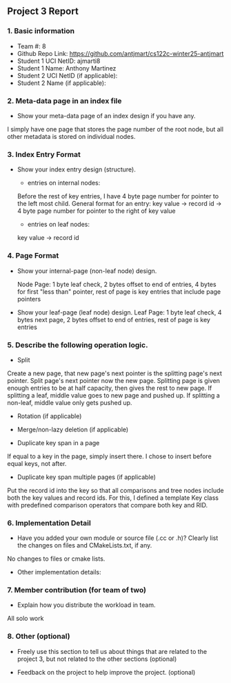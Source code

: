 ## Project 3 Report


### 1. Basic information
- Team #: 8
- Github Repo Link: https://github.com/antjmart/cs122c-winter25-antjmart
- Student 1 UCI NetID: ajmarti8
- Student 1 Name: Anthony Martinez
- Student 2 UCI NetID (if applicable):
- Student 2 Name (if applicable):


### 2. Meta-data page in an index file
- Show your meta-data page of an index design if you have any. 

I simply have one page that stores the page number of the root node, but all other
metadata is stored on individual nodes.

### 3. Index Entry Format
- Show your index entry design (structure). 

  - entries on internal nodes:
  
  Before the rest of key entries, I have 4 byte page number for pointer to the left most child.
  General format for an entry:
    key value -> record id -> 4 byte page number for pointer to the right of key value
  
  - entries on leaf nodes:

  key value -> record id

### 4. Page Format
- Show your internal-page (non-leaf node) design.
  
  Node Page: 1 byte leaf check, 2 bytes offset to end of entries, 4 bytes for first "less than" pointer, rest of page
is key entries that include page pointers


- Show your leaf-page (leaf node) design.
  Leaf Page: 1 byte leaf check, 4 bytes next page, 2 bytes offset to end of entries, rest of page is key entries


### 5. Describe the following operation logic.
- Split

Create a new page, that new page's next pointer is the splitting page's next pointer. Split page's
next pointer now the new page. Splitting page is given enough entries to be at half capacity, then gives
the rest to new page. If splitting a leaf, middle value goes to new page and pushed up. If splitting a
non-leaf, middle value only gets pushed up.

- Rotation (if applicable)



- Merge/non-lazy deletion (if applicable)



- Duplicate key span in a page

If equal to a key in the page, simply insert there. I chose to insert before equal keys, not after.

- Duplicate key span multiple pages (if applicable)

Put the record id into the key so that all comparisons and tree nodes include both the key values and
record ids. For this, I defined a template Key class with predefined comparison operators that compare
both key and RID.

### 6. Implementation Detail
- Have you added your own module or source file (.cc or .h)? 
  Clearly list the changes on files and CMakeLists.txt, if any.

No changes to files or cmake lists.

- Other implementation details:



### 7. Member contribution (for team of two)
- Explain how you distribute the workload in team.

All solo work

### 8. Other (optional)
- Freely use this section to tell us about things that are related to the project 3, but not related to the other sections (optional)



- Feedback on the project to help improve the project. (optional)
